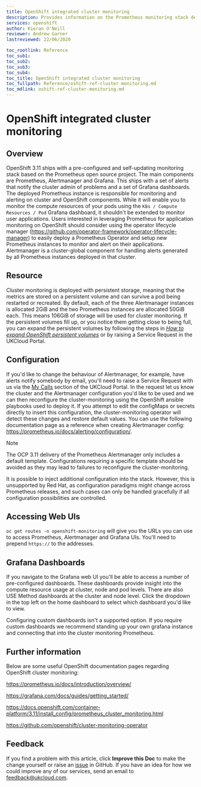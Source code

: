 ```yaml
---
title: OpenShift integrated cluster monitoring
description: Provides information on the Prometheus monitoring stack deployed with OpenShift v3.11+
services: openshift
author: Kieran O'Neill
reviewer: Andrew Garner
lastreviewed: 22/06/2020

toc_rootlink: Reference
toc_sub1:
toc_sub2:
toc_sub3:
toc_sub4:
toc_title: OpenShift integrated cluster monitoring
toc_fullpath: Reference/oshift-ref-cluster-monitoring.md
toc_mdlink: oshift-ref-cluster-monitoring.md
---
```


# OpenShift integrated cluster monitoring

## Overview

OpenShift 3.11 ships with a pre-configured and self-updating monitoring stack based on the Prometheus open source project. The main components are Prometheus, Alertmanager and Grafana. This ships with a set of alerts that notify the cluster admin of problems and a set of Grafana dashboards. The deployed Prometheus instance is responsible for monitoring and alerting on cluster and OpenShift components. While it will enable you to monitor the compute resources of your pods using the `K8s / Compute Resources / Pod` Grafana dashboard, it shouldn't be extended to monitor user applications. Users interested in leveraging Prometheus for application monitoring on OpenShift should consider using the operator lifecycle manager (https://github.com/operator-framework/operator-lifecycle-manager) to easily deploy a Prometheus Operator and setup new Prometheus instances to monitor and alert on their applications. Alertmanager is a cluster-global component for handling alerts generated by all Prometheus instances deployed in that cluster.

## Resource

Cluster monitoring is deployed with persistent storage, meaning that the metrics are stored on a persistent volume and can survive a pod being restarted or recreated. By default, each of the three Alertmanager instances is allocated 2GiB and the two Prometheus instances are allocated 50GiB each. This means 106GiB of storage will be used for cluster monitoring. If the persistent volumes fill up, or you notice them getting close to being full, you can expand the persistent volumes by following the steps in [*How to expand OpenShift persistent volumes*](https://docs.ukcloud.com/articles/openshift/oshift-how-expand-persistent-vols.html) or by raising a Service Request in the UKCloud Portal.

## Configuration

If you'd like to change the behaviour of Alertmanager, for example, have alerts notify somebody by email, you'll need to raise a Service Request with us via the [My Calls](https://portal.skyscapecloud.com/support/ivanti) section of the UKCloud Portal. In the request let us know the cluster and the Alertmanager configuration you'd like to be used and we can then reconfigure the cluster-monitoring using the OpenShift ansible playbooks used to deploy it. If you attempt to edit the configMaps or secrets directly to insert this configuration, the cluster-monitoring operator will detect these changes and restore default values. You can use the following documentation page as a reference when creating Alertmanager config: <https://prometheus.io/docs/alerting/configuration/>.

> [!NOTE]
> The OCP 3.11 delivery of the Prometheus Alertmanager only includes a default template. Configurations requiring a specific template should be avoided as they may lead to failures to reconfigure the cluster-monitoring.

It is possible to inject additional configuration into the stack. However, this is unsupported by Red Hat, as configuration paradigms might change across Prometheus releases, and such cases can only be handled gracefully if all configuration possibilities are controlled.

## Accessing Web UIs

`oc get routes -n openshift-monitoring` will give you the URLs you can use to access Prometheus, Alertmanager and Grafana UIs. You'll need to prepend `https://` to the addresses.

## Grafana Dashboards

If you navigate to the Grafana web UI you'll be able to access a number of pre-configured dashboards. These dashboards provide insight into the compute resource usage at cluster, node and pod levels. There are also USE Method dashboards at the cluster and node level. Click the dropdown in the top left on the home dashboard to select which dashboard you'd like to view.

Configuring custom dashboards isn't a supported option. If you require custom dashboards we recommend standing up your own grafana instance and connecting that into the cluster monitoring Prometheus.

## Further information

Below are some useful OpenShift documentation pages regarding OpenShift cluster monitoring:

<https://prometheus.io/docs/introduction/overview/>

<https://grafana.com/docs/guides/getting_started/>

<https://docs.openshift.com/container-platform/3.11/install_config/prometheus_cluster_monitoring.html>

<https://github.com/openshift/cluster-monitoring-operator>

## Feedback

If you find a problem with this article, click **Improve this Doc** to make the change yourself or raise an [issue](https://github.com/UKCloud/documentation/issues) in GitHub. If you have an idea for how we could improve any of our services, send an email to <feedback@ukcloud.com>.
